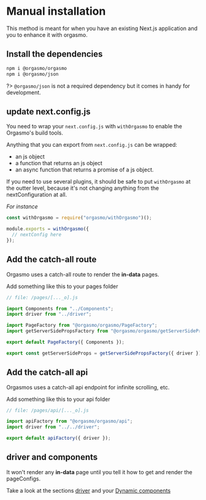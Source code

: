 # Manual installation

This method is meant for when you have an existing Next.js application and you to enhance it with orgasmo.

## Install the dependencies

```bash
npm i @orgasmo/orgasmo
npm i @orgasmo/json
```

?> `@orgasmo/json` is not a required dependency but it comes in handy for development.

## update next.config.js

You need to wrap your `next.config.js` with `withOrgasmo` to enable the Orgasmo's build tools.

Anything that you can export from `next.config.js` can be wrapped:

- an js object
- a function that returns an js object
- an async function that returns a promise of a js object.

If you need to use several plugins, it should be safe to put `withOrgasmo` at the outter level, because it's not changing anything from the nextConfiguration at all.

_For instance_

```js
const withOrgasmo = require("orgasmo/withOrgasmo")();

module.exports = withOrgasmo({
  // nextConfig here
});
```

## Add the catch-all route

Orgasmo uses a catch-all route to render the **in-data** pages.

Add something like this to your pages folder

```js
// file: /pages/[..._o].js

import Components from "../Components";
import driver from "../driver";

import PageFactory from "@orgasmo/orgasmo/PageFactory";
import getServerSidePropsFactory from "@orgasmo/orgasmo/getServerSidePropsFactory";

export default PageFactory({ Components });

export const getServerSideProps = getServerSidePropsFactory({ driver });
```

## Add the catch-all api

Orgasmos uses a catch-all api endpoint for infinite scrolling, etc.

Add something like this to your api folder

```js
// file: /pages/api/[..._o].js

import apiFactory from "@orgasmo/orgasmo/api";
import driver from "../../driver";

export default apiFactory({ driver });
```

## driver and components

It won't render any **in-data** page until you tell it how to get and render the pageConfigs.

Take a look at the sections [driver](driver.md) and your [Dynamic components](DynamicComponents.md)
